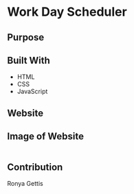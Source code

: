 # Work Day Scheduler

## Purpose

## Built With
* HTML
* CSS
* JavaScript

## Website

## Image of Website
![]( )

## Contribution
Ronya Gettis
